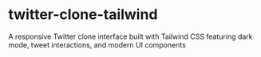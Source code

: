 # twitter-clone-tailwind
A responsive Twitter clone interface built with Tailwind CSS featuring dark mode, tweet interactions, and modern UI components
